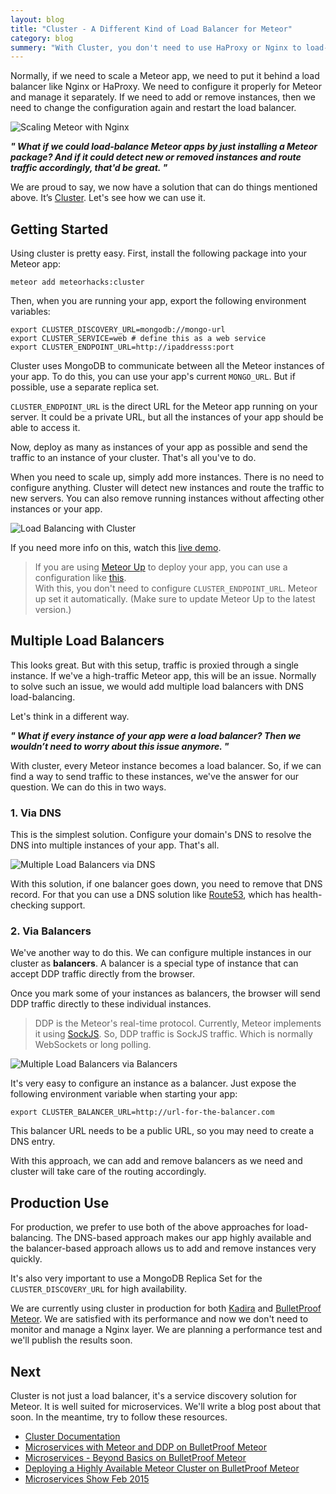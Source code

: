 ```yaml
---
layout: blog
title: "Cluster - A Different Kind of Load Balancer for Meteor"
category: blog
summery: "With Cluster, you don't need to use HaProxy or Nginx to load-balance your Meteor app. You just need to install a Meteor package. Additionally, it'll discover new instances automatically."
---
```


Normally, if we need to scale a Meteor app, we need to put it behind a load balancer like Nginx or HaProxy. We need to configure it properly for Meteor and manage it separately. If we need to add or remove instances, then we need to change the configuration again and restart the load balancer. 

![Scaling Meteor with Nginx](https://cldup.com/ZWilGjwrgP.png)

_**" What if we could load-balance Meteor apps by just installing a Meteor package? And if it could detect new or removed instances and route traffic accordingly, that'd be great. "**_

We are proud to say, we now have a solution that can do things mentioned above. It’s [Cluster](https://github.com/meteorhacks/cluster). Let's see how we can use it.

## Getting Started

Using cluster is pretty easy. First, install the following package into your Meteor app:

~~~shell
meteor add meteorhacks:cluster
~~~

Then, when you are running your app, export the following environment variables:

~~~shell
export CLUSTER_DISCOVERY_URL=mongodb://mongo-url
export CLUSTER_SERVICE=web # define this as a web service 
export CLUSTER_ENDPOINT_URL=http://ipaddresss:port
~~~

Cluster uses MongoDB to communicate between all the Meteor instances of your app. To do this, you can use your app's current `MONGO_URL`. But if possible, use a separate replica set.

`CLUSTER_ENDPOINT_URL` is the direct URL for the Meteor app running on your server. It could be a private URL, but all the instances of your app should be able to access it.

Now, deploy as many as instances of your app as possible and send the traffic to an instance of your cluster. That's all you've to do. 

When you need to scale up, simply add more instances. There is no need to configure anything. Cluster will detect new instances and route the traffic to new servers. You can also remove running instances without affecting other instances or your app.

![Load Balancing with Cluster](https://cldup.com/T1X0NYFCJK.png)

If you need more info on this, watch this [live demo](https://www.youtube.com/watch?v=oudsAQZkvzQ&feature=youtu.be&t=15m27s).

> If you are using [Meteor Up](https://github.com/arunoda/meteor-up) to deploy your app, you can use a configuration like [this](https://gist.github.com/arunoda/65ceb06952957e976e76). <br>
> With this, you don't need to configure `CLUSTER_ENDPOINT_URL`. Meteor up set it automatically.
> (Make sure to update Meteor Up to the latest version.)

## Multiple Load Balancers 

This looks great. But with this setup, traffic is proxied through a single instance. If we've a high-traffic Meteor app, this will be an issue. Normally to solve such an issue, we would add multiple load balancers with DNS load-balancing.

Let's think in a different way.

_**" What if every instance of your app were a load balancer? Then we wouldn’t need to worry about this issue anymore. "**_

With cluster, every Meteor instance becomes a load balancer. So, if we can find a way to send traffic to these instances, we've the answer for our question. We can do this in two ways.

### 1. Via DNS

This is the simplest solution. Configure your domain's DNS to resolve the DNS into multiple instances of your app. That's all.

![Multiple Load Balancers via DNS](https://cldup.com/SbNCZH8b_N.png)

With this solution, if one balancer goes down, you need to remove that DNS record. For that you can use a DNS solution like [Route53](http://aws.amazon.com/route53), which has health-checking support.

### 2. Via Balancers

We've another way to do this. We can configure multiple instances in our cluster as **balancers**. A balancer is a special type of instance that can accept DDP traffic directly from the browser. 

Once you mark some of your instances as balancers, the browser will send DDP traffic directly to these individual instances. 

> DDP is the Meteor's real-time protocol. Currently, Meteor implements it using [SockJS](https://github.com/sockjs). So, DDP traffic is SockJS traffic. Which is normally WebSockets or long polling.

![Multiple Load Balancers via Balancers](https://cldup.com/OupdR1UwH7.png)

It's very easy to configure an instance as a balancer. Just expose the following environment variable when starting your app:

~~~shell
export CLUSTER_BALANCER_URL=http://url-for-the-balancer.com
~~~

This balancer URL needs to be a public URL, so you may need to create a DNS entry.

With this approach, we can add and remove balancers as we need and cluster will take care of the routing accordingly. 

## Production Use

For production, we prefer to use both of the above approaches for load-balancing. The DNS-based approach makes our app highly available and the balancer-based approach allows us to add and remove instances very quickly. 

It's also very important to use a MongoDB Replica Set for the `CLUSTER_DISCOVERY_URL` for high availability.

We are currently using cluster in production for both [Kadira](https://kadira.io/) and [BulletProof Meteor](https://bulletproofmeteor.com/). We are satisfied with its performance and now we don't need to monitor and manage a Nginx layer. We are planning a performance test and we'll publish the results soon.

## Next

Cluster is not just a load balancer, it's a service discovery solution for Meteor. It is well suited for microservices. We'll write a blog post about that soon. In the meantime, try to follow these resources.

* [Cluster Documentation](https://github.com/meteorhacks/cluster)
* [Microservices with Meteor and DDP on BulletProof Meteor](https://bulletproofmeteor.com/architecture/microservices-with-meteor-and-ddp)
* [Microservices - Beyond Basics on BulletProof Meteor](https://bulletproofmeteor.com/architecture/microservices-beyond-basics)
* [Deploying a Highly Available Meteor Cluster on BulletProof Meteor](https://bulletproofmeteor.com/architecture/deploying-a-highly-available-meteor-cluster)
* [Microservices Show Feb 2015](http://youtu.be/oudsAQZkvzQ)